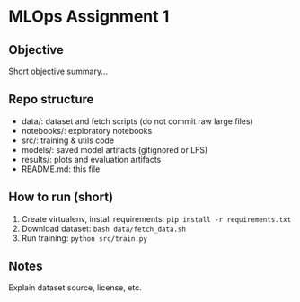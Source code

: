 # MLOps Assignment 1

## Objective
Short objective summary...

## Repo structure
- data/: dataset and fetch scripts (do not commit raw large files)
- notebooks/: exploratory notebooks
- src/: training & utils code
- models/: saved model artifacts (gitignored or LFS)
- results/: plots and evaluation artifacts
- README.md: this file

## How to run (short)
1. Create virtualenv, install requirements: `pip install -r requirements.txt`
2. Download dataset: `bash data/fetch_data.sh`
3. Run training: `python src/train.py`

## Notes
Explain dataset source, license, etc.
